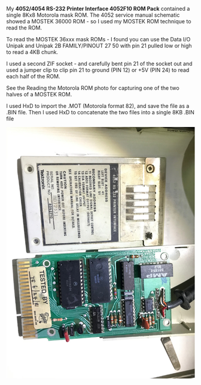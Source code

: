 My **4052/4054 RS-232 Printer Interface 4052F10 ROM Pack** contained a single 8Kx8 Motorola mask ROM.  The 4052 service manual schematic showed a MOSTEK 36000 ROM - so I used my MOSTEK ROM technique to read the ROM. 

To read the MOSTEK 36xxx mask ROMs - I found you can use the Data I/O Unipak and Unipak 2B FAMILY/PINOUT 27 50 with pin 21 pulled low or high to read a 4KB chunk.

I used a second ZIF socket - and carefully bent pin 21 of the socket out and used a jumper clip to clip pin 21 to ground (PIN 12) or +5V (PIN 24) to read each half of the ROM.

See the Reading the Motorola ROM photo for capturing one of the two halves of a MOSTEK ROM.

I used HxD to import the .MOT (Motorola format 82), and save the file as a .BIN file.  Then I used HxD to concatenate the two files into a single 8KB .BIN file

![4052 Printer Interface label and PCB](./4052%20RS232%20Printer%20Interface%20label%20and%20PCB%20front.jpg)

